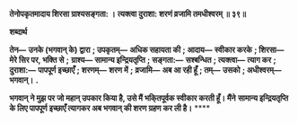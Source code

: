**तेनोपकृतमादाय शिरसा ग्राश्यसङ्गता: ।** **त्यक्त्वा दुराशा: शरणं व्रजामि तमधीश्वरम् ॥ ३९॥** 

**शब्दार्थ** 

**तेन—** **उनके (भगवान् के) द्वारा** **; उपकृतम्—** **अधिक सहायता की** **; आदाय—** **स्वीकार करके** **; शिरसा—** **मेरे सिर पर, भक्ति से** **;** **ग्राश्य—** **सामान्य इन्द्रियतृप्ति** **; सङ्गता:—** **सश्बन्धित** **; त्यक्त्वा—** **त्याग कर** **; दुराशा:—** **पापपूर्ण इच्छाएँ** **; शरणम्—** **शरण में** **;** **व्रजामि—** **अब आ रही हूँ** **; तम्—** **उसको** **; अधीश्वरम्—** **भगवान्।** **.** 

**भगवान् ने मुझ पर जो महान् उपकार किया है, उसे मैं भकि्तपूर्वक स्वीकार करती हूँ। मैंने** **सामान्य इन्द्रियतृप्ति के लिए पापपूर्ण इच्छाएँ त्यागकर अब भगवान् की शरण ग्रहण कर ली है।** **** 